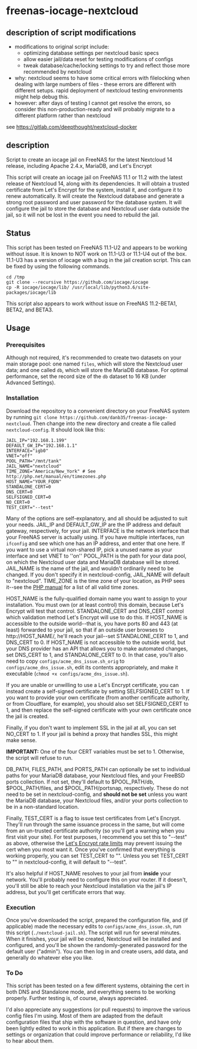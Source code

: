 # freenas-iocage-nextcloud

## description of script modifications
* modifications to original script include:
  * optimizing database settings per nextcloud basic specs
  * allow easier jail/data reset for testing modifications of configs
  * tweak database/cache/locking settings to try and reflect those more recommended by nextcloud
* why: nextcloud seems to have some critical errors with filelocking when dealing with large numbers of files - these errors are different with different setups. rapid deployment of nextcloud testing environments might help debug this.
* however: after days of testing I cannot get resolve the errors, so consider this non-production-ready and will probably migrate to a different platform rather than nextcloud

see https://gitlab.com/deepthought/nextcloud-docker

## description
Script to create an iocage jail on FreeNAS for the latest Nextcloud 14 release, including Apache 2.4.x, MariaDB, and Let's Encrypt

This script will create an iocage jail on FreeNAS 11.1 or 11.2 with the latest release of Nextcloud 14, along with its dependencies.  It will obtain a trusted certificate from Let's Encrypt for the system, install it, and configure it to renew automatically.  It will create the Nextcloud database and generate a strong root password and user password for the database system.  It will configure the jail to store the database and Nextcloud user data outside the jail, so it will not be lost in the event you need to rebuild the jail.

## Status
This script has been tested on FreeNAS 11.1-U2 and appears to be working without issue.  It is known to NOT work on 11.1-U3 or 11.1-U4 out of the box. 11.1-U3 has a version of iocage with a bug in the jail creation script. This can be fixed by using the following commands.

```
cd /tmp
git clone --recursive https://github.com/iocage/iocage
cp -R iocage/iocage/lib/ /usr/local/lib/python3.6/site-packages/iocage/lib
```
This script also appears to work without issue on FreeNAS 11.2-BETA1, BETA2, and BETA3.

## Usage

### Prerequisites
Although not required, it's recommended to create two datasets on your main storage pool: one named `files`, which will store the Nextcloud user data; and one called `db`, which will store the MariaDB database.  For optimal performance, set the record size of the `db` dataset to 16 KB (under Advanced Settings).

### Installation
Download the repository to a convenient directory on your FreeNAS system by running `git clone https://github.com/danb35/freenas-iocage-nextcloud`.  Then change into the new directory and create a file called `nextcloud-config`.  It should look like this:
```
JAIL_IP="192.168.1.199"
DEFAULT_GW_IP="192.168.1.1"
INTERFACE="igb0"
VNET="off"
POOL_PATH="/mnt/tank"
JAIL_NAME="nextcloud"
TIME_ZONE="America/New_York" # See http://php.net/manual/en/timezones.php
HOST_NAME="YOUR_FQDN"
STANDALONE_CERT=0
DNS_CERT=0
SELFSIGNED_CERT=0
NO_CERT=0
TEST_CERT="--test"
```
Many of the options are self-explanatory, and all should be adjusted to suit your needs.  JAIL_IP and DEFAULT_GW_IP are the IP address and default gateway, respectively, for your jail.  INTERFACE is the network interface that your FreeNAS server is actually using.  If you have multiple interfaces, run `ifconfig` and see which one has an IP address, and enter that one here. If you want to use a virtual non-shared IP, pick a unused name as your interface and set VNET to ''on''  POOL_PATH is the path for your data pool, on which the Nextcloud user data and MariaDB database will be stored.  JAIL_NAME is the name of the jail, and wouldn't ordinarily need to be changed.  If you don't specify it in nextcloud-config, JAIL_NAME will default to "nextcloud".  TIME_ZONE is the time zone of your location, as PHP sees it--see the [PHP manual](http://php.net/manual/en/timezones.php) for a list of all valid time zones.

HOST_NAME is the fully-qualified domain name you want to assign to your installation.  You must own (or at least control) this domain, because Let's Encrypt will test that control.  STANDALONE_CERT and DNS_CERT control which validation method Let's Encrypt will use to do this.  If HOST_NAME is accessible to the outside world--that is, you have ports 80 and 443 (at least) forwarded to your jail, so that if an outside user browses to http://HOST_NAME/, he'll reach your jail--set STANDALONE_CERT to 1, and DNS_CERT to 0.  If HOST_NAME is not accessible to the outside world, but your DNS provider has an API that allows you to make automated changes, set DNS_CERT to 1, and STANDALONE_CERT to 0.  In that case, you'll also need to copy `configs/acme_dns_issue.sh_orig` to `configs/acme_dns_issue.sh`, edit its contents appropriately, and make it executable (`chmod +x configs/acme_dns_issue.sh`).

If you are unable or unwilling to use a Let's Encrypt certificate, you can instead create a self-signed certificate by setting SELFSIGNED_CERT to 1.  If you want to provide your own certificate (from another certificate authority, or from Cloudflare, for example), you should also set SELFSIGNED_CERT to 1, and then replace the self-signed certificate with your own certificate once the jail is created.

Finally, if you don't want to implement SSL in the jail at all, you can set NO_CERT to 1.  If your jail is behind a proxy that handles SSL, this might make sense.

**IMPORTANT:**  One of the four CERT variables must be set to 1.  Otherwise, the script will refuse to run.

DB_PATH, FILES_PATH, and PORTS_PATH can optionally be set to individual paths for your MariaDB database, your Nextcloud files, and your FreeBSD ports collection.  If not set, they'll default to $POOL_PATH/db, $POOL_PATH/files, and $POOL_PATH/portsnap, respectively.  These do not need to be set in nextcloud-config, and **should not be set** unless you want the MariaDB database, your Nextcloud files, and/or your ports collection to be in a non-standard location.

Finally, TEST_CERT is a flag to issue test certificates from Let's Encrypt.  They'll run through the same issuance process in the same, but will come from an un-trusted certificate authority (so you'll get a warning when you first visit your site).  For test purposes, I recommend you set this to "--test" as above, otherwise the [Let's Encrypt rate limits](https://letsencrypt.org/docs/rate-limits/) may prevent issuing the cert when you most want it.  Once you've confirmed that everything is working properly, you can set TEST_CERT to "".  Unless you set TEST_CERT to "" in nextcloud-config, it will default to "--test".

It's also helpful if HOST_NAME resolves to your jail from **inside** your network.  You'll probably need to configure this on your router.  If it doesn't, you'll still be able to reach your Nextcloud installation via the jail's IP address, but you'll get certificate errors that way.

### Execution
Once you've downloaded the script, prepared the configuration file, and (if applicable) made the necessary edits to `configs/acme_dns_issue.sh`, run this script (`./nextcloud-jail.sh`).  The script will run for several minutes.  When it finishes, your jail will be created, Nextcloud will be installed and configured, and you'll be shown the randomly-generated password for the default user ("admin").  You can then log in and create users, add data, and generally do whatever else you like.

### To Do
This script has been tested on a few different systems, obtaining the cert in both DNS and Standalone mode, and everything seems to be working properly.  Further testing is, of course, always appreciated.

I'd also appreciate any suggestions (or pull requests) to improve the various config files I'm using.  Most of them are adapted from the default configuration files that ship with the software in question, and have only been lightly edited to work in this application.  But if there are changes to settings or organization that could improve performance or reliability, I'd like to hear about them.
